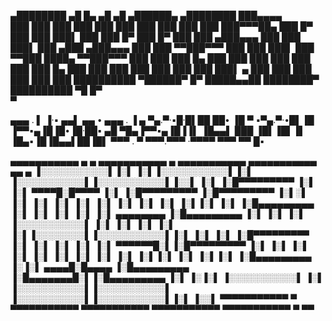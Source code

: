 
   ▄████████  ▄█    █▄   ▄█   ▄█               ▄██████▄     ▄████████ ███▄▄▄▄   
  ███    ███ ███    ███ ███  ███              ███    ███   ███    ███ ███▀▀▀██▄ 
  ███    █▀  ███    ███ ███▌ ███              ███    █▀    ███    █▀  ███   ███ 
 ▄███▄▄▄     ███    ███ ███▌ ███             ▄███         ▄███▄▄▄     ███   ███ 
▀▀███▀▀▀     ███    ███ ███▌ ███            ▀▀███ ████▄  ▀▀███▀▀▀     ███   ███ 
  ███    █▄  ███    ███ ███  ███              ███    ███   ███    █▄  ███   ███ 
  ███    ███ ███    ███ ███  ███▌    ▄        ███    ███   ███    ███ ███   ███ 
  ██████████  ▀██████▀  █▀   █████▄▄██        ████████▀    ██████████  ▀█   █▀  
                             ▀                                                  



▄▄▄ . ▌ ▐·▪  ▄▄▌       ▄▄ • ▄▄▄ . ▐ ▄ 
▀▄.▀·▪█·█▌██ ██•      ▐█ ▀ ▪▀▄.▀·•█▌▐█
▐▀▀▪▄▐█▐█•▐█·██▪      ▄█ ▀█▄▐▀▀▪▄▐█▐▐▌
▐█▄▄▌ ███ ▐█▌▐█▌▐▌    ▐█▄▪▐█▐█▄▄▌██▐█▌
 ▀▀▀ . ▀  ▀▀▀.▀▀▀     ·▀▀▀▀  ▀▀▀ ▀▀ █▪



 ▄▄▄▄▄▄▄▄▄▄▄  ▄               ▄  ▄▄▄▄▄▄▄▄▄▄▄  ▄                 ▄▄▄▄▄▄▄▄▄▄▄  ▄▄▄▄▄▄▄▄▄▄▄  ▄▄        ▄ 
▐░░░░░░░░░░░▌▐░▌             ▐░▌▐░░░░░░░░░░░▌▐░▌               ▐░░░░░░░░░░░▌▐░░░░░░░░░░░▌▐░░▌      ▐░▌
▐░█▀▀▀▀▀▀▀▀▀  ▐░▌           ▐░▌  ▀▀▀▀█░█▀▀▀▀ ▐░▌               ▐░█▀▀▀▀▀▀▀▀▀ ▐░█▀▀▀▀▀▀▀▀▀ ▐░▌░▌     ▐░▌
▐░▌            ▐░▌         ▐░▌       ▐░▌     ▐░▌               ▐░▌          ▐░▌          ▐░▌▐░▌    ▐░▌
▐░█▄▄▄▄▄▄▄▄▄    ▐░▌       ▐░▌        ▐░▌     ▐░▌               ▐░▌ ▄▄▄▄▄▄▄▄ ▐░█▄▄▄▄▄▄▄▄▄ ▐░▌ ▐░▌   ▐░▌
▐░░░░░░░░░░░▌    ▐░▌     ▐░▌         ▐░▌     ▐░▌               ▐░▌▐░░░░░░░░▌▐░░░░░░░░░░░▌▐░▌  ▐░▌  ▐░▌
▐░█▀▀▀▀▀▀▀▀▀      ▐░▌   ▐░▌          ▐░▌     ▐░▌               ▐░▌ ▀▀▀▀▀▀█░▌▐░█▀▀▀▀▀▀▀▀▀ ▐░▌   ▐░▌ ▐░▌
▐░▌                ▐░▌ ▐░▌           ▐░▌     ▐░▌               ▐░▌       ▐░▌▐░▌          ▐░▌    ▐░▌▐░▌
▐░█▄▄▄▄▄▄▄▄▄        ▐░▐░▌        ▄▄▄▄█░█▄▄▄▄ ▐░█▄▄▄▄▄▄▄▄▄      ▐░█▄▄▄▄▄▄▄█░▌▐░█▄▄▄▄▄▄▄▄▄ ▐░▌     ▐░▐░▌
▐░░░░░░░░░░░▌        ▐░▌        ▐░░░░░░░░░░░▌▐░░░░░░░░░░░▌     ▐░░░░░░░░░░░▌▐░░░░░░░░░░░▌▐░▌      ▐░░▌
 ▀▀▀▀▀▀▀▀▀▀▀          ▀          ▀▀▀▀▀▀▀▀▀▀▀  ▀▀▀▀▀▀▀▀▀▀▀       ▀▀▀▀▀▀▀▀▀▀▀  ▀▀▀▀▀▀▀▀▀▀▀  ▀        ▀▀ 
                                                                                                      
